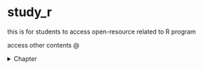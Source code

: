 # study_r
this is for students to access open-resource related to R program

access other contents @
<details>
<summary> Chapter </summary>
 <ul><li><a href="https://amaiesc.github.io/study_r/Chap1.html"> Getting to know R </a>
<li> TBC </li>
<li> TBC </li></details>
